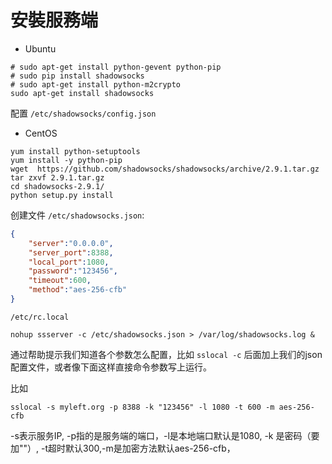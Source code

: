 # 安裝服務端

* Ubuntu

```shell
# sudo apt-get install python-gevent python-pip
# sudo pip install shadowsocks
# sudo apt-get install python-m2crypto
sudo apt-get install shadowsocks
```

配置 `/etc/shadowsocks/config.json`

* CentOS

```shell
yum install python-setuptools
yum install -y python-pip
wget  https://github.com/shadowsocks/shadowsocks/archive/2.9.1.tar.gz
tar zxvf 2.9.1.tar.gz 
cd shadowsocks-2.9.1/
python setup.py install
```

创建文件
`/etc/shadowsocks.json`:
```json
{
    "server":"0.0.0.0",
    "server_port":8388,
    "local_port":1080,
    "password":"123456",
    "timeout":600,
    "method":"aes-256-cfb"
}
```

`/etc/rc.local`
```shell
nohup ssserver -c /etc/shadowsocks.json > /var/log/shadowsocks.log &
```
通过帮助提示我们知道各个参数怎么配置，比如 `sslocal -c` 后面加上我们的json配置文件，或者像下面这样直接命令参数写上运行。

比如
```shell
sslocal -s myleft.org -p 8388 -k "123456" -l 1080 -t 600 -m aes-256-cfb
```
-s表示服务IP, -p指的是服务端的端口，-l是本地端口默认是1080, -k 是密码（要加""）, -t超时默认300,-m是加密方法默认aes-256-cfb，
